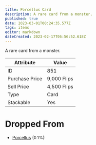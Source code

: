 ```yaml
---
title: Porcellus Card
description: A rare card from a monster.
published: true
date: 2023-03-01T00:24:35.577Z
tags: items
editor: markdown
dateCreated: 2023-02-17T06:56:52.618Z
---
```


A rare card from a monster.

|Attribute|Value|
|-|-|
|ID|851|
|Purchase Price|9,000 Flips|
|Sell Price|4,500 Flips|
|Type|Card|
|Stackable|Yes|


# Dropped From
 * [Porcellus](/monsters/porcellus) (0.1%)
